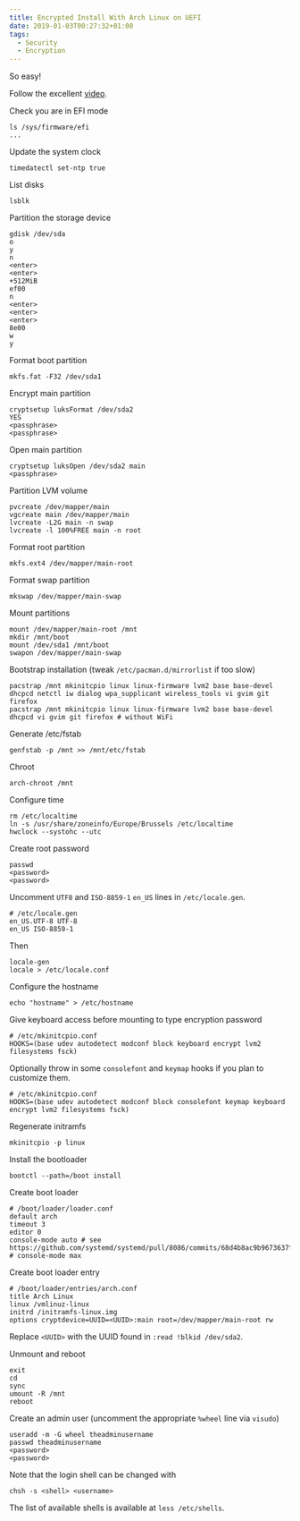 ```yaml
---
title: Encrypted Install With Arch Linux on UEFI
date: 2019-01-03T00:27:32+01:00
tags:
  - Security
  - Encryption
---
```


So easy!

<!--more-->

Follow the excellent
[video](https://ipfs.xn--mxac.cc/ipfs/QmTmzyHjzKdRD31eY4ueVYwyaxBaDCMSpE5LnU348vqXT1).

Check you are in EFI mode

	ls /sys/firmware/efi
	...

Update the system clock

	timedatectl set-ntp true

List disks

	lsblk

Partition the storage device

	gdisk /dev/sda
	o
	y
	n
	<enter>
	<enter>
	+512MiB
	ef00
	n
	<enter>
	<enter>
	<enter>
	8e00
	w
	y

Format boot partition

	mkfs.fat -F32 /dev/sda1

Encrypt main partition

	cryptsetup luksFormat /dev/sda2
	YES
	<passphrase>
	<passphrase>

Open main partition

	cryptsetup luksOpen /dev/sda2 main
	<passphrase>

Partition LVM volume

	pvcreate /dev/mapper/main
	vgcreate main /dev/mapper/main
	lvcreate -L2G main -n swap
	lvcreate -l 100%FREE main -n root


Format root partition

	mkfs.ext4 /dev/mapper/main-root

Format swap partition

	mkswap /dev/mapper/main-swap

Mount partitions

	mount /dev/mapper/main-root /mnt
	mkdir /mnt/boot
	mount /dev/sda1 /mnt/boot
	swapon /dev/mapper/main-swap

Bootstrap installation (tweak `/etc/pacman.d/mirrorlist` if too slow)

	pacstrap /mnt mkinitcpio linux linux-firmware lvm2 base base-devel dhcpcd netctl iw dialog wpa_supplicant wireless_tools vi gvim git firefox
	pacstrap /mnt mkinitcpio linux linux-firmware lvm2 base base-devel dhcpcd vi gvim git firefox # without WiFi

Generate /etc/fstab

	genfstab -p /mnt >> /mnt/etc/fstab

Chroot

	arch-chroot /mnt

Configure time

	rm /etc/localtime
	ln -s /usr/share/zoneinfo/Europe/Brussels /etc/localtime
	hwclock --systohc --utc

Create root password

	passwd
	<password>
	<password>

Uncomment `UTF8` and `ISO-8859-1` `en_US` lines in `/etc/locale.gen`.

	# /etc/locale.gen
	en_US.UTF-8 UTF-8
	en_US ISO-8859-1

Then

	locale-gen
	locale > /etc/locale.conf

Configure the hostname

	echo "hostname" > /etc/hostname

Give keyboard access before mounting to type encryption password

	# /etc/mkinitcpio.conf
	HOOKS=(base udev autodetect modconf block keyboard encrypt lvm2 filesystems fsck)

Optionally throw in some `consolefont` and `keymap` hooks if you plan to
customize them.

	# /etc/mkinitcpio.conf
	HOOKS=(base udev autodetect modconf block consolefont keymap keyboard encrypt lvm2 filesystems fsck)

Regenerate initramfs

	mkinitcpio -p linux

Install the bootloader

	bootctl --path=/boot install

Create boot loader

	# /boot/loader/loader.conf
	default arch
	timeout 3
	editor 0
	console-mode auto # see https://github.com/systemd/systemd/pull/8086/commits/68d4b8ac9b9673637fa198b735f6e64b78b35d3b
	# console-mode max

Create boot loader entry

	# /boot/loader/entries/arch.conf
	title Arch Linux
	linux /vmlinuz-linux
	initrd /initramfs-linux.img
	options cryptdevice=UUID=<UUID>:main root=/dev/mapper/main-root rw

Replace `<UUID>` with the UUID found in `:read !blkid /dev/sda2`.

Unmount and reboot

	exit
	cd
	sync
	umount -R /mnt
	reboot

Create an admin user (uncomment the appropriate `%wheel` line via `visudo`)

	useradd -m -G wheel theadminusername
	passwd theadminusername
	<password>
	<password>

Note that the login shell can be changed with

	chsh -s <shell> <username>

The list of available shells is available at `less /etc/shells`.
